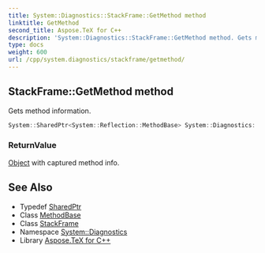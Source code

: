 ```yaml
---
title: System::Diagnostics::StackFrame::GetMethod method
linktitle: GetMethod
second_title: Aspose.TeX for C++
description: 'System::Diagnostics::StackFrame::GetMethod method. Gets method information in C++.'
type: docs
weight: 600
url: /cpp/system.diagnostics/stackframe/getmethod/
---
```

## StackFrame::GetMethod method


Gets method information.

```cpp
System::SharedPtr<System::Reflection::MethodBase> System::Diagnostics::StackFrame::GetMethod()
```


### ReturnValue

[Object](../../../system/object/) with captured method info.

## See Also

* Typedef [SharedPtr](../../../system/sharedptr/)
* Class [MethodBase](../../../system.reflection/methodbase/)
* Class [StackFrame](../)
* Namespace [System::Diagnostics](../../)
* Library [Aspose.TeX for C++](../../../)
